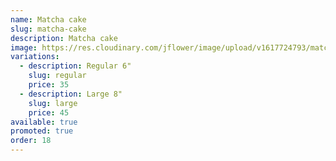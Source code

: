 ```yaml
---
name: Matcha cake
slug: matcha-cake
description: Matcha cake
image: https://res.cloudinary.com/jflower/image/upload/v1617724793/matcha-cake_e9czom.jpg
variations:
  - description: Regular 6"
    slug: regular
    price: 35
  - description: Large 8"
    slug: large
    price: 45
available: true
promoted: true
order: 18
---
```


